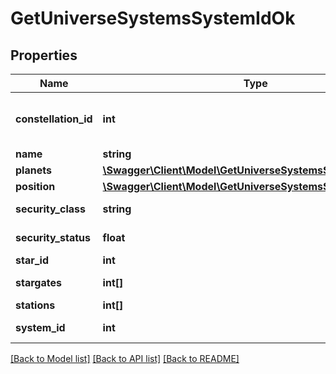 # GetUniverseSystemsSystemIdOk

## Properties
Name | Type | Description | Notes
------------ | ------------- | ------------- | -------------
**constellation_id** | **int** | The constellation this solar system is in | 
**name** | **string** | name string | 
**planets** | [**\Swagger\Client\Model\GetUniverseSystemsSystemIdPlanet[]**](GetUniverseSystemsSystemIdPlanet.md) | planets array | [optional] 
**position** | [**\Swagger\Client\Model\GetUniverseSystemsSystemIdPosition**](GetUniverseSystemsSystemIdPosition.md) |  | 
**security_class** | **string** | security_class string | [optional] 
**security_status** | **float** | security_status number | 
**star_id** | **int** | star_id integer | [optional] 
**stargates** | **int[]** | stargates array | [optional] 
**stations** | **int[]** | stations array | [optional] 
**system_id** | **int** | system_id integer | 

[[Back to Model list]](../../README.md#documentation-for-models) [[Back to API list]](../../README.md#documentation-for-api-endpoints) [[Back to README]](../../README.md)

